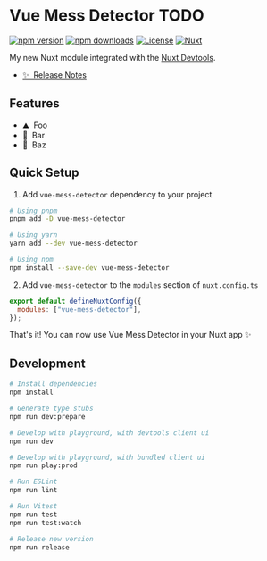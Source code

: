 <!--
Get your module up and running quickly.

Find and replace all on all files (CMD+SHIFT+F):
- Name: Vue Mess Detector
- Package name: vue-mess-detector
- Description: My new Nuxt module
-->

# Vue Mess Detector TODO

[![npm version][npm-version-src]][npm-version-href]
[![npm downloads][npm-downloads-src]][npm-downloads-href]
[![License][license-src]][license-href]
[![Nuxt][nuxt-src]][nuxt-href]

My new Nuxt module integrated with the [Nuxt Devtools](https://github.com/nuxt/devtools).

- [✨ &nbsp;Release Notes](/CHANGELOG.md)
<!-- - [📖 &nbsp;Documentation](https://example.com) -->

## Features

<!-- Highlight some of the features your module provide here -->

- ⛰ &nbsp;Foo
- 🚠 &nbsp;Bar
- 🌲 &nbsp;Baz

## Quick Setup

1. Add `vue-mess-detector` dependency to your project

```bash
# Using pnpm
pnpm add -D vue-mess-detector

# Using yarn
yarn add --dev vue-mess-detector

# Using npm
npm install --save-dev vue-mess-detector
```

2. Add `vue-mess-detector` to the `modules` section of `nuxt.config.ts`

```js
export default defineNuxtConfig({
  modules: ["vue-mess-detector"],
});
```

That's it! You can now use Vue Mess Detector in your Nuxt app ✨

## Development

```bash
# Install dependencies
npm install

# Generate type stubs
npm run dev:prepare

# Develop with playground, with devtools client ui
npm run dev

# Develop with playground, with bundled client ui
npm run play:prod

# Run ESLint
npm run lint

# Run Vitest
npm run test
npm run test:watch

# Release new version
npm run release
```

<!-- Badges -->

[npm-version-src]: https://img.shields.io/npm/v/vue-mess-detector/latest.svg?style=flat&colorA=18181B&colorB=28CF8D
[npm-version-href]: https://npmjs.com/package/vue-mess-detector
[npm-downloads-src]: https://img.shields.io/npm/dm/vue-mess-detector.svg?style=flat&colorA=18181B&colorB=28CF8D
[npm-downloads-href]: https://npmjs.com/package/vue-mess-detector
[license-src]: https://img.shields.io/npm/l/vue-mess-detector.svg?style=flat&colorA=18181B&colorB=28CF8D
[license-href]: https://npmjs.com/package/vue-mess-detector
[nuxt-src]: https://img.shields.io/badge/Nuxt-18181B?logo=nuxt.js
[nuxt-href]: https://nuxt.com
